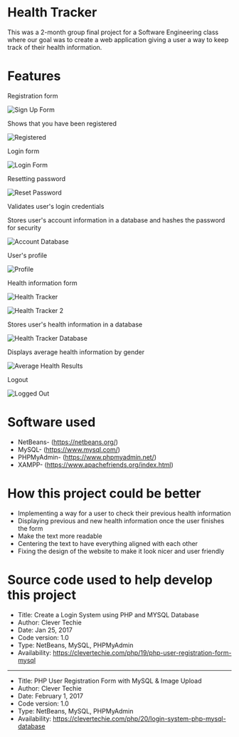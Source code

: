 # Health Tracker

This was a 2-month group final project for a Software Engineering class where our goal was to create a web application giving a user a way to keep track of their health information.

# Features

Registration form

![Sign Up Form](https://user-images.githubusercontent.com/51250479/59073950-53dde100-8897-11e9-88f7-f6e56d46ecf8.png)

Shows that you have been registered

![Registered](https://user-images.githubusercontent.com/51250479/59074095-f26a4200-8897-11e9-9f0a-c1e949d84049.png)

Login form

![Login Form](https://user-images.githubusercontent.com/51250479/59074068-d8306400-8897-11e9-8312-27f6bc8cb19f.png)

Resetting password

![Reset Password](https://user-images.githubusercontent.com/51250479/59074137-2e050c00-8898-11e9-897a-8bf9c90f9c4b.png)

Validates user's login credentials

Stores user's account information in a database and hashes the password for security

![Account Database](https://user-images.githubusercontent.com/51250479/59074434-66591a00-8899-11e9-902a-9bbef0dd9104.png)

User's profile

![Profile](https://user-images.githubusercontent.com/51250479/59074146-3a896480-8898-11e9-9010-bca6ebc56541.png)

Health information form

![Health Tracker](https://user-images.githubusercontent.com/51250479/59074168-53921580-8898-11e9-8a9b-feb7fd1b2422.png)

![Health Tracker 2](https://user-images.githubusercontent.com/51250479/59074183-63115e80-8898-11e9-9f90-bcda872dcb1b.png)

Stores user's health information in a database

![Health Tracker Database](https://user-images.githubusercontent.com/51250479/59074240-9227d000-8898-11e9-90e7-dd03d4de396d.png)

Displays average health information by gender

![Average Health Results](https://user-images.githubusercontent.com/51250479/59074490-94d6f500-8899-11e9-800e-3bc6a7017580.png)

Logout

![Logged Out](https://user-images.githubusercontent.com/51250479/59074196-6f95b700-8898-11e9-82f6-09f1f171fb57.png)

# Software used

* NetBeans- (https://netbeans.org/)
* MySQL- (https://www.mysql.com/) 
* PHPMyAdmin- (https://www.phpmyadmin.net/)
* XAMPP- (https://www.apachefriends.org/index.html)

# How this project could be better

* Implementing a way for a user to check their previous health information
* Displaying previous and new health information once the user finishes the form
* Make the text more readable
* Centering the text to have everything aligned with each other
* Fixing the design of the website to make it look nicer and user friendly

# Source code used to help develop this project

*    Title: Create a Login System using PHP and MYSQL Database
*    Author: Clever Techie
*    Date: Jan 25, 2017
*    Code version: 1.0
*    Type: NetBeans, MySQL, PHPMyAdmin
*    Availability: https://clevertechie.com/php/19/php-user-registration-form-mysql

***************************************************************************************

*    Title: PHP User Registration Form with MySQL & Image Upload
*    Author: Clever Techie
*    Date: February 1, 2017
*    Code version: 1.0
*    Type: NetBeans, MySQL, PHPMyAdmin
*    Availability: https://clevertechie.com/php/20/login-system-php-mysql-database
